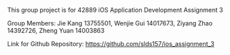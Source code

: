 This group project is for 42889 iOS Application Development Assignment 3

Group Members:
Jie Kang 13755501,
Wenjie Gui 14017673,
Ziyang Zhao 14392726,
Zheng Yuan 14003863

Link for Github Repository:
https://github.com/slds157/ios_assignment_3
